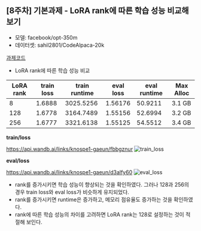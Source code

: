## [8주차] 기본과제 - LoRA rank에 따른 학습 성능 비교해보기

- 모델: facebook/opt-350m
- 데이터셋: sahil2801/CodeAlpaca-20k

[과제코드](https://github.com/paran22/hanghae_plus_ai_assignment/blob/main/assignment/8-basic/8-basic.ipynb)

- LoRA rank에 따른 학습 성능 비교

| LoRA rank | train loss | train runtime | eval loss | eval runtime | Max Alloc |
| --------- | ---------- | ------------- | --------- | ------------ | --------- |
| 8         | 1.6888     | 3025.5256     | 1.56176   | 50.9211      | 3.1 GB    |
| 128       | 1.6778     | 3164.7489     | 1.55156   | 52.6994      | 3.2 GB    |
| 256       | 1.6777     | 3321.6138     | 1.55125   | 54.5512      | 3.4 GB    |

**train/loss**

https://api.wandb.ai/links/knospe1-gaeun/fbbgznur
![train_loss](https://github.com/user-attachments/assets/93a7b99a-2129-46da-a02c-65ef30ec7bf7)

**eval/loss**

https://api.wandb.ai/links/knospe1-gaeun/d3alfy60
![eval_loss](https://github.com/user-attachments/assets/f2093a82-dda5-4c79-9a0b-bb10264e53b9)

- rank를 증가시키면 학습 성능이 향상되는 것을 확인하였다. 그러나 128과 256의 경우 train loss와 eval loss가 비슷하게 유지되었다.
- rank를 증가시키면 runtime은 증가하고, 메모리 점유율도 증가하는 것을 확인하였다.
- rank에 따른 학습 성능의 차이를 고려하면 LoRA rank는 128로 설정하는 것이 적절해 보인다.
